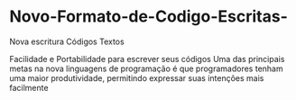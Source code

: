 # Novo-Formato-de-Codigo-Escritas-
Nova escritura Códigos Textos

Facilidade e Portabilidade para escrever seus
códigos 
Uma das principais metas na nova linguagens de programação 
é que programadores tenham uma maior produtividade, 
permitindo expressar suas intenções mais facilmente

